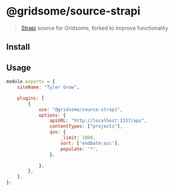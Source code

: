 # @gridsome/source-strapi

> [Strapi](https://strapi.io/) source for Gridsome, forked to improve functionality

## Install



## Usage

```js
module.exports = {
    siteName: "Tyler Grow",

    plugins: [
        {
            use: "@gridsome/source-strapi",
            options: {
                apiURL: "http://localhost:1337/api",
                contentTypes: ["projects"],
                qso: {
                    _limit: 1000,
                    sort: ['endDate:asc'],
                    populate: '*',
                },

            },
        },
    ],
};

```
